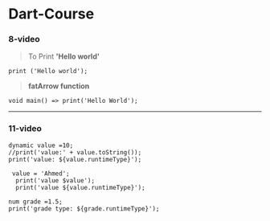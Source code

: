 # Dart-Course

### 8-video

> To Print **'Hello world'**
```
print ('Hello world');
```

> **fatArrow function**
```
void main() => print('Hello World');
```
---
### 11-video
```
dynamic value =10;
//print('value:' + value.toString());
print('value: ${value.runtimeType}');
 
 value = 'Ahmed';
  print('value $value');
  print('value ${value.runtimeType}');
  ```
  ```
  num grade =1.5;
print('grade type: ${grade.runtimeType}');
```











